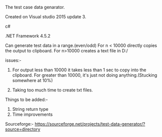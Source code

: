 The test case data genarator.

Created on Visual studio 2015 update 3.

c#

.NET Framework 4.5.2

Can generate test data in a range.(even/odd) 
For n < 10000 directly copies the output to clipboard. For n>10000 creates a text file in D:/


issues:-

1.  For output less than 10000 it takes less than 1 sec to copy into the clipboard. For greater than 10000, it's just not doing         anything.(Stucking somewhere at 10%)

2. Taking too much time to create txt files.


Things to be added:-

1. String return type
2. Time improvements


Sourceforge:- https://sourceforge.net/projects/test-data-generator/?source=directory

